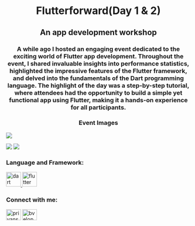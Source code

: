 <h1 align="center">Flutterforward(Day 1 & 2) </h1> <h2 align="center">An app development workshop</h2> 
<h3 align="center">A while ago I hosted an engaging event dedicated to the exciting world of Flutter app development. Throughout the event, I shared invaluable insights into performance statistics, highlighted the impressive features of the Flutter framework, and delved into the fundamentals of the Dart programming language. The highlight of the day was a step-by-step tutorial, where attendees had the opportunity to build a simple yet functional app using Flutter, making it a hands-on experience for all participants.</h3>

<h3 align="center">Event Images</h3>
<p align="left">
<img src ="https://github.com/bveloper01/flutterforward/assets/115642045/18d45113-6539-4e04-85df-4dd9df6c0a1b" /> 
</p>
<p align="left">
<img src ="https://github.com/bveloper01/flutterforward/assets/115642045/b371bdc1-d341-476e-ad9e-719517b0fd10"/> <img src ="https://github.com/bveloper01/flutterforward/assets/115642045/dbc619a5-05b8-4fc1-97b6-f17e081fe063" />  
</p>

<h3 align="left">Language and Framework:</h3>
<p align="left"> <a href="https://dart.dev" target="_blank" rel="noreferrer"> <img src="https://www.vectorlogo.zone/logos/dartlang/dartlang-icon.svg" alt="dart" width="40" height="40"/> </a> <a href="https://flutter.dev" target="_blank" rel="noreferrer"> <img src="https://www.vectorlogo.zone/logos/flutterio/flutterio-icon.svg" alt="flutter" width="40" height="40"/> </a> </p>

<h3 align="left">Connect with me:</h3>
<p align="left">
<a href="https://linkedin.com/in/priyanshu-amrit" target="blank"><img align="center" src="https://raw.githubusercontent.com/rahuldkjain/github-profile-readme-generator/master/src/images/icons/Social/linked-in-alt.svg" alt="priyanshu amrit" height="30" width="40" /></a>
<a href="https://twitter.com/bveloper_" target="blank"><img align="center" src="https://raw.githubusercontent.com/rahuldkjain/github-profile-readme-generator/master/src/images/icons/Social/twitter.svg" alt="bveloper_" height="30" width="40" /></a>



